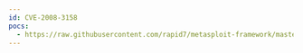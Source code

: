 ```yaml
---
id: CVE-2008-3158
pocs:
  - https://raw.githubusercontent.com/rapid7/metasploit-framework/master/modules/exploits/windows/local/novell_client_nwfs.rb
---
```

